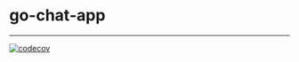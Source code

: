 # go-chat-app

---

[![codecov](https://codecov.io/gh/leartgjoni/go-chat-app/branch/master/graph/badge.svg?token=6ZXLWW6RNU)](https://codecov.io/gh/leartgjoni/go-chat-app)
